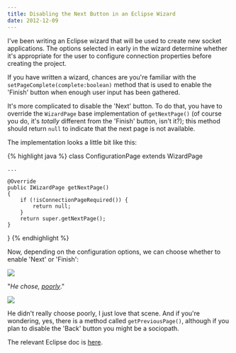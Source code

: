 ```yaml
---
title: Disabling the Next Button in an Eclipse Wizard
date: 2012-12-09
---
```


I've been writing an Eclipse wizard that will be used to create new 
socket applications. The options selected in early in the wizard
determine whether it's appropriate for the user to configure connection
properties before creating the project.

If you have written a wizard, chances are you're familiar with the
`setPageComplete(complete:boolean)` method that is used to enable the 
'Finish' button when enough user input has been gathered.

It's more complicated to disable the 'Next' button. To do that, you
have to override the `WizardPage` base implementation of
`getNextPage()` (of course you do, it's 
_totally_ different from the 'Finish' button, isn't it?); this method 
should return `null` to indicate that the next page is not available.

The implementation looks a little bit like this:

{% highlight java %}
class ConfigurationPage extends WizardPage

    ...

    @Override
    public IWizardPage getNextPage()
    {
        if (!isConnectionPageRequired()) {
            return null;
        }
        return super.getNextPage();
    }
}
{% endhighlight %}

Now, depending on the configuration options, we can choose whether to 
enable 'Next' or 'Finish':

![](/assets/images/2012-08-04-disabling-the-next-button-in-an-eclipse-wizard/next.png)

"_He chose, [poorly](http://www.youtube.com/watch?v=Ubw5N8iVDHI)_."

![](/assets/images/2012-08-04-disabling-the-next-button-in-an-eclipse-wizard/finish.png)

He didn't really choose poorly, I just love that scene. And if you're 
wondering, yes, there is a method called `getPreviousPage()`,
although if you plan to disable the 'Back' button you might be a 
sociopath.

The relevant Eclipse doc is [here](http://help.eclipse.org/indigo/index.jsp?topic=%2Forg.eclipse.platform.doc.isv%2Freference%2Fapi%2Forg%2Feclipse%2Fjface%2Fwizard%2FIWizardPage.html).
